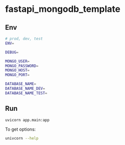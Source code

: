 # fastapi_mongodb_template

## Env
```bash
# prod, dev, test
ENV=

DEBUG=

MONGO_USER=
MONGO_PASSWORD=
MONGO_HOST=
MONGO_PORT=

DATABASE_NAME=
DATABASE_NAME_DEV=
DATABASE_NAME_TEST=
```

## Run
```bash
uvicorn app.main:app
```

To get options:
```bash
univcorn --help
```
